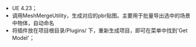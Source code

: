 - UE 4.23；
- 调用MeshMergeUtility，生成对应的pbr贴图。主要用于批量导出选中的场景中物体，自动命名
- 将插件放在项目根目录/Plugins/ 下，重新生成项目，即可在菜单中找到'Get Model'；